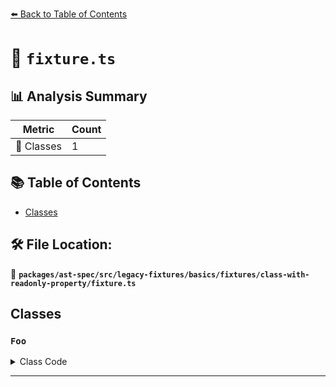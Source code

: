 [⬅️ Back to Table of Contents](../../../../../../../index.md)

# 📄 `fixture.ts`

## 📊 Analysis Summary

| Metric | Count |
|--------|-------|
| 🧱 Classes | 1 |

## 📚 Table of Contents

- [Classes](#classes)

## 🛠️ File Location:
📂 **`packages/ast-spec/src/legacy-fixtures/basics/fixtures/class-with-readonly-property/fixture.ts`**

## Classes

### `Foo`

<details><summary>Class Code</summary>

```ts
class Foo {
  public readonly foo = 'string';
}
```
</details>


---